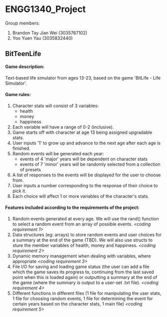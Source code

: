 # ENGG1340_Project

Group members: 
1. Brandon Tay Jian Wei (3035767102) 
2. Yoo Yuen Yau (3035832440)

## **BitTeenLife**

#### Game description: 
Text-based life simulator from ages 13-23, based on the game 'BitLife - Life Simulator'.  

#### Game rules: 
1. Character stats will consist of 3 variables:
   - health
   - money
   - happiness
2. Each variable will have a range of 0-2 (inclusive).
3. Game starts off with character at age 13 being assigned upgradable stats. 
4. User inputs '1' to grow up and advance to the next age after each age is finished.
5. Random events will be generated each year:
   - events of 4 'major' years will be dependent on character stats 
   - events of 7 'minor' years will be randomly selected from a collection of presets
6. A list of responses to the events will be displayed for the user to choose from.
7. User inputs a number corresponding to the response of their choice to pick it. 
8. Each choice will affect 1 or more variables of the character's stats.

#### Features included according to the requirements of the project:
1. Random events generated at every age. We will use the rand() function to select a random event from an array of possible events. *<coding requirement 1>*
2. Data structures (eg: arrays) to store random events and user choices for a summary at the end of the game (TBD). We will also use structs to sture the member variables of health, money and happiness. *<coding requirement 2>*
3. Dynamic memory management when dealing with variables, where appropriate *<coding requirement 3>*
4. File I/O for saving and loading game status (the user can add a file which the game saves its progress to, continuing from the last saved point when this is loaded again) or outputting a summary at the end of the game (where the summary is output to a user-set .txt file). *<coding requirement 4>*
5. Different functions in different files (1 file for manipulating the user stats, 1 file for choosing random events, 1 file for determining the event for certain years based on the character stats, 1 main file) *<coding requirement 5>*
